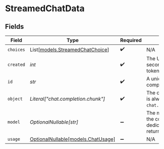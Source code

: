 # StreamedChatData


## Fields

| Field                                                                                      | Type                                                                                       | Required                                                                                   | Description                                                                                |
| ------------------------------------------------------------------------------------------ | ------------------------------------------------------------------------------------------ | ------------------------------------------------------------------------------------------ | ------------------------------------------------------------------------------------------ |
| `choices`                                                                                  | List[[models.StreamedChatChoice](../models/streamedchatchoice.md)]                         | :heavy_check_mark:                                                                         | N/A                                                                                        |
| `created`                                                                                  | *int*                                                                                      | :heavy_check_mark:                                                                         | The Unix timestamp (in seconds) for when the token sampled.                                |
| `id`                                                                                       | *str*                                                                                      | :heavy_check_mark:                                                                         | A unique ID of the chat completion.                                                        |
| `object`                                                                                   | *Literal["chat.completion.chunk"]*                                                         | :heavy_check_mark:                                                                         | The object type, which is always set to `chat.completion.chunk`.                           |
| `model`                                                                                    | *OptionalNullable[str]*                                                                    | :heavy_minus_sign:                                                                         | The model to generate the completion. For dedicated endpoints, it returns the endpoint id. |
| `usage`                                                                                    | [OptionalNullable[models.ChatUsage]](../models/chatusage.md)                               | :heavy_minus_sign:                                                                         | N/A                                                                                        |
